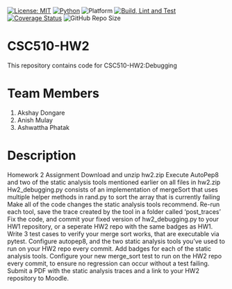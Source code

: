 [![License: MIT](https://img.shields.io/badge/License-MIT-brightgreen.svg)](https://opensource.org/licenses/MIT)
[![Python](https://img.shields.io/badge/Python-3.13%2C%203.12-blue.svg)](https://www.python.org)
![Platform](https://img.shields.io/badge/Platform-Linux%2C%20Windows%2C%20-blue)
[![Build, Lint and Test](https://github.com/AMAPAD/CSC-510-HW2/actions/workflows/pytest_workflow_hw2_csc510.yml/badge.svg?branch=main)](https://github.com/AMAPAD/CSC-510-HW2/actions/workflows/pytest_workflow_hw2_csc510.yml)
[![Coverage Status](https://coveralls.io/repos/github/AMAPAD/CSC-510-HW2/badge.svg?branch=main)](https://coveralls.io/github/AMAPAD/CSC-510-HW2?branch=main)
![GitHub Repo Size](https://img.shields.io/github/repo-size/AMAPAD/CSC-510-HW2)

# CSC510-HW2
This repository contains code for CSC510-HW2:Debugging
# Team Members
1. Akshay Dongare
2. Anish Mulay
3. Ashwattha Phatak

# Description
Homework 2 Assignment
Download and unzip hw2.zip
Execute AutoPep8 and two of the static analysis tools mentioned earlier on all files in hw2.zip
Hw2_debugging.py consists of an implementation of mergeSort that uses multiple helper methods in rand.py to sort the array that is currently failing
Make all of the code changes the static analysis tools recommend.
Re-run each tool, save the trace created by the tool in a folder called ‘post_traces’
Fix the code, and commit your fixed version of hw2_debugging.py to your HW1 repository, or a seperate HW2 repo with the same badges as HW1.
Write 3 test cases to verify your merge sort works, that are executable via pytest.
Configure autopep8, and the two static analysis tools you’ve used to run on your HW2 repo every commit. Add badges for each of the static analysis tools.
Configure your new merge_sort test to run on the HW2 repo every commit, to ensure no regression can occur without a test failing.
Submit a PDF with the static analysis traces and a link to your HW2 repository to Moodle.
